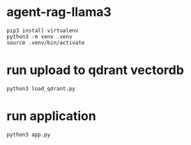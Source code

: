# agent-rag-llama3

```
pip3 install virtualenv
python3 -m venv .venv
source .venv/bin/activate
```

# run upload to qdrant vectordb 
```
python3 load_qdrant.py 
```

# run application
```
python3 app.py
```